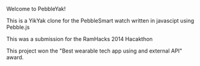 Welcome to PebbleYak!

This is a YikYak clone for the PebbleSmart watch written in javascipt using Pebble.js

This was a submission for the RamHacks 2014 Hacakthon	

This project won the "Best wearable tech app using and external API" award.
